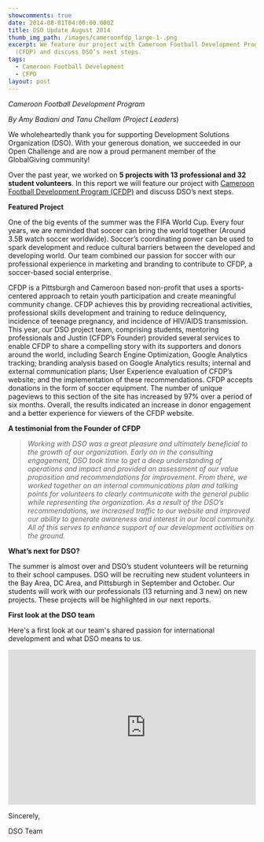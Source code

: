 ```yaml
---
showcomments: true
date: 2014-08-01T04:00:00.000Z
title: DSO Update August 2014
thumb_img_path: /images/cameroonfdp_large-1-.png
excerpt: We feature our project with Cameroon Football Development Program
  (CFDP) and discuss DSO’s next steps.
tags:
  - Cameroon Football Development
  - CFPD
layout: post
---
```

*Cameroon Football Development Program*

*By Amy Badiani and Tanu Chellam (Project Leaders*)

We wholeheartedly thank you for supporting Development Solutions Organization (DSO). With your generous donation, we succeeded in our Open Challenge and are now a proud permanent member of the GlobalGiving community!

Over the past year, we worked on **5 projects with 13 professional and 32 student volunteers**. In this report we will feature our project with [Cameroon Football Development Program (CFDP)](https://www.dsoglobal.org/posts/cameroon-football-development-program-cfdp/) and discuss DSO’s next steps.

**Featured Project**

One of the big events of the summer was the FIFA World Cup. Every four years, we are reminded that soccer can bring the world together (Around 3.5B watch soccer worldwide). Soccer’s coordinating power can be used to spark development and reduce cultural barriers between the developed and developing world. Our team combined our passion for soccer with our professional experience in marketing and branding to contribute to CFDP, a soccer-based social enterprise.

CFDP is a Pittsburgh and Cameroon based non-profit that uses a sports-centered approach to retain youth participation and create meaningful community change. CFDP achieves this by providing recreational activities, professional skills development and training to reduce delinquency, incidence of teenage pregnancy, and incidence of HIV/AIDS transmission. This year, our DSO project team, comprising students, mentoring professionals and Justin (CFDP’s Founder) provided several services to enable CFDP to share a compelling story with its supporters and donors around the world, including Search Engine Optimization, Google Analytics tracking; branding analysis based on Google Analytics results; internal and external communication plans; User Experience evaluation of CFDP’s website; and the implementation of these recommendations. CFDP accepts donations in the form of soccer equipment. The number of unique pageviews to this section of the site has increased by 97% over a period of six months. Overall, the results indicated an increase in donor engagement and a better experience for viewers of the CFDP website.

**A testimonial from the Founder of CFDP**

> *Working with DSO was a great pleasure and ultimately beneficial to the growth of our organization. Early on in the consulting engagement, DSO took time to get a deep understanding of operations and impact and provided an assessment of our value proposition and recommendations for improvement. From there, we worked together on an internal communications plan and talking points for volunteers to clearly communicate with the general public while representing the organization. As a result of the DSO’s recommendations, we increased traffic to our website and improved our ability to generate awareness and interest in our local community. All of this serves to enhance support of our development activities on the ground.*

**What’s next for DSO?**

The summer is almost over and DSO’s student volunteers will be returning to their school campuses. DSO will be recruiting new student volunteers in the Bay Area, DC Area, and Pittsburgh in September and October. Our students will work with our professionals (13 returning and 3 new) on new projects. These projects will be highlighted in our next reports.

**First look at the DSO team**

Here's a first look at our team's shared passion for international development and what DSO means to us.

 <div id="embedyoutube" align="center" style="width: 100%; overflow-y: hidden;" class="wcustomhtml">
<iframe width="560" height="315" src="https://www.youtube.com/embed/V5LpG8HjEvE" frameborder="0" allow="accelerometer; autoplay; clipboard-write; encrypted-media; gyroscope; picture-in-picture" allowfullscreen></iframe></div>

Sincerely,

DSO Team